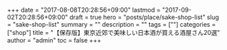 +++
date = "2017-08-08T20:28:56+09:00"
lastmod = "2017-09-02T20:28:56+09:00"
draft = true
hero = "posts/place/sake-shop-list"
slug = "sake-shop-list"
summary = ""
description = ""
tags = [""]
categories = ["shop"]
title = "【保存版】東京近郊で美味しい日本酒が買える酒屋さん20選"
author = "admin"
toc = false
+++

